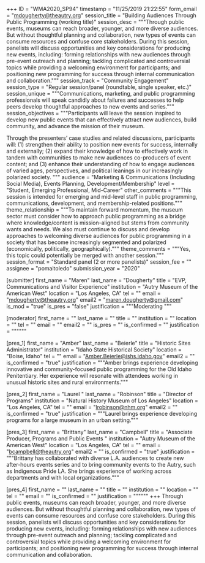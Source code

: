 +++
ID = "WMA2020_SP94"
timestamp = "11/25/2019 21:22:55"
form_email = "mdougherty@theautry.org"
session_title = "Building Audiences Through Public Programming (working title)"
session_desc = """Through public events, museums can reach broader, younger, and more diverse audiences. But without thoughtful planning and collaboration, new types of events can consume resources and confuse core stakeholders. During this session, panelists will discuss opportunities and key considerations for producing new events, including: forming relationships with new audiences through pre-event outreach and planning; tackling complicated and controversial topics while providing a welcoming environment for participants; and positioning new programming for success through internal communication and collaboration."""
session_track = "Community Engagement"
session_type = "Regular session/panel (roundtable, single speaker, etc.)"
session_unique = """Communications, marketing, and public programming professionals will speak candidly about failures and successes to help peers develop thoughtful approaches to new events and series."""
session_objectives = """Participants will leave the session inspired to develop new public events that can effectively attract new audiences, build community, and advance the mission of their museum.

Through the presenters’ case studies and related discussions, participants will: (1) strengthen their ability to position new events for success, internally and externally; (2) expand their knowledge of how to effectively work in tandem with communities to make new audiences co-producers of event content; and (3) enhance their understanding of how to engage audiences of varied ages, perspectives, and political leanings in our increasingly polarized society.
"""
audience = "Marketing & Communications (Including Social Media), Events Planning, Development/Membership"
level = "Student, Emerging Professional, Mid-Career"
other_comments = """This session is intended for emerging and mid-level staff in public programming, communications, development, and membership-related positions."""
theme_relationship = """To maintain forward momentum, the museum sector must consider how to approach public programming as a bridge where knowledge/content is mission-aligned but stems from community wants and needs. We also must continue to discuss and develop approaches to welcoming diverse audiences for public programming in a society that has become increasingly segmented and polarized (economically, politically, geographically)."""
theme_comments = """Yes, this topic could potentially be merged with another session."""
session_format = "Standard panel (2 or more panelists)"
session_fee = ""
assignee = "pomaitoledo"
submission_year = "2020"

[submitter]
first_name = "Maren"
last_name = "Dougherty"
title = "EVP, Communications and Visitor Experience"
institution = "Autry Museum of the American West"
location = "Los Angeles, CA"
tel = ""
email = "mdougherty@theautry.org"
email2 = "maren.dougherty@gmail.com"
is_mod = "true"
is_pres = "false"
justification = """Moderating """

[moderator]
first_name = ""
last_name = ""
title = ""
institution = ""
location = ""
tel = ""
email = ""
email2 = ""
is_pres = ""
is_confirmed = ""
justification = """"""

[pres_1]
first_name = "Amber"
last_name = "Beierle"
title = "Historic Sites Administrator"
institution = "Idaho State Historical Society"
location = "Boise, Idaho"
tel = ""
email = "Amber.Beierle@ishs.idaho.gov"
email2 = ""
is_confirmed = "true"
justification = """Amber brings experience developing innovative and community-focused public programming for the Old Idaho Penitentiary. Her experience will resonate with attendees working in unusual historic sites and rural environments."""

[pres_2]
first_name = "Laurel "
last_name = "Robinson"
title = "Director of Programs"
institution = "Natural History Museum of Los Angeles"
location = "Los Angeles, CA"
tel = ""
email = "lrobinson@nhm.org"
email2 = ""
is_confirmed = "true"
justification = """Laurel brings experience developing programs for a large museum in an urban setting."""

[pres_3]
first_name = "Brittany"
last_name = "Campbell"
title = "Associate Producer, Programs and Public Events "
institution = "Autry Museum of the American West"
location = "Los Angeles, CA"
tel = ""
email = "bcampbell@theautry.org"
email2 = ""
is_confirmed = "true"
justification = """Brittany has collaborated with diverse L.A. audiences to create new after-hours events series and to bring community events to the Autry, such as Indigenous Pride LA. She brings experience of working across departments and with local organizations."""

[pres_4]
first_name = ""
last_name = ""
title = ""
institution = ""
location = ""
tel = ""
email = ""
is_confirmed = ""
justification = """"""
+++
Through public events, museums can reach broader, younger, and more diverse audiences. But without thoughtful planning and collaboration, new types of events can consume resources and confuse core stakeholders. During this session, panelists will discuss opportunities and key considerations for producing new events, including: forming relationships with new audiences through pre-event outreach and planning; tackling complicated and controversial topics while providing a welcoming environment for participants; and positioning new programming for success through internal communication and collaboration.